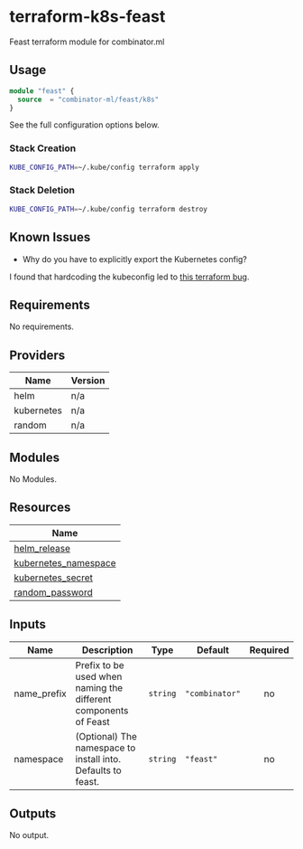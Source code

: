 # terraform-k8s-feast

Feast terraform module for combinator.ml

## Usage

```terraform
module "feast" {
  source  = "combinator-ml/feast/k8s"
}
```

See the full configuration options below.

### Stack Creation

```bash
KUBE_CONFIG_PATH=~/.kube/config terraform apply
```

### Stack Deletion

```bash
KUBE_CONFIG_PATH=~/.kube/config terraform destroy
```

## Known Issues

- Why do you have to explicitly export the Kubernetes config?

I found that hardcoding the kubeconfig led to [this terraform bug](https://github.com/terraform-aws-modules/terraform-aws-eks/issues/1234).

## Requirements

No requirements.

## Providers

| Name | Version |
|------|---------|
| helm | n/a |
| kubernetes | n/a |
| random | n/a |

## Modules

No Modules.

## Resources

| Name |
|------|
| [helm_release](https://registry.terraform.io/providers/hashicorp/helm/latest/docs/resources/release) |
| [kubernetes_namespace](https://registry.terraform.io/providers/hashicorp/kubernetes/latest/docs/resources/namespace) |
| [kubernetes_secret](https://registry.terraform.io/providers/hashicorp/kubernetes/latest/docs/resources/secret) |
| [random_password](https://registry.terraform.io/providers/hashicorp/random/latest/docs/resources/password) |

## Inputs

| Name | Description | Type | Default | Required |
|------|-------------|------|---------|:--------:|
| name\_prefix | Prefix to be used when naming the different components of Feast | `string` | `"combinator"` | no |
| namespace | (Optional) The namespace to install into. Defaults to feast. | `string` | `"feast"` | no |

## Outputs

No output.
